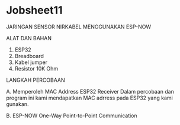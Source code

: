 # Jobsheet11

JARINGAN SENSOR NIRKABEL MENGGUNAKAN ESP-NOW

 ALAT DAN BAHAN
1) ESP32
2) Breadboard
3) Kabel jumper
4) Resistor 10K Ohm

LANGKAH PERCOBAAN

A. Memperoleh MAC Address ESP32 Receiver
    Dalam percobaan dan program ini kami mendapatkan MAC adrress pada ESP32 yang kami gunakan.
    
B. ESP-NOW One-Way Point-to-Point Communication
    
